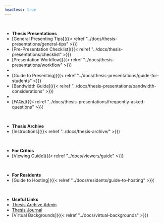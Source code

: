 ```yaml
---
headless: true
---
```


<br />

- **Thesis Presentations**
- [General Presenting Tips]({{< relref "../docs/thesis-presentations/general-tips" >}})
- [Pre-Presentation Checklist]({{< relref "../docs/thesis-presentations/checklist" >}})
- [Presentation Workflow]({{< relref "../docs/thesis-presentations/workflow" >}})
- &nbsp;
- [Guide to Presenting]({{< relref "../docs/thesis-presentations/guide-for-students" >}})
- [Bandwidth Guide]({{< relref "../docs/thesis-presentations/bandwidth-considerations" >}})
- &nbsp;
- [FAQs]({{< relref "../docs/thesis-presentations/frequently-asked-questions" >}})
<br />

- **Thesis Archive**
- [Instructions]({{< relref "../docs/thesis-archive/" >}})
<br />

- **For Critics**
- [Viewing Guide]({{< relref "../docs/viewers/guide" >}})
<br />

- **For Residents**
- [Guide to Hosting]({{< relref "../docs/residents/guide-to-hosting" >}})
<br />

- **Useful Links**
- [Thesis Archive Admin](https://itp.nyu.edu/thesis2020/wp-admin/)
- [Thesis Journal](https://itp.nyu.edu/thesis2020/journal)
- [Virtual Backgrounds]({{< relref "../docs/virtual-backgrounds" >}})
<br />
